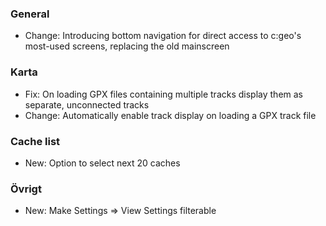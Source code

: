 ### General
- Change: Introducing bottom navigation for direct access to c:geo's most-used screens, replacing the old mainscreen

### Karta
- Fix: On loading GPX files containing multiple tracks display them as separate, unconnected tracks
- Change: Automatically enable track display on loading a GPX track file

### Cache list
- New: Option to select next 20 caches

### Övrigt
- New: Make Settings => View Settings filterable
